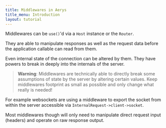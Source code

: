 ```yaml
---
title: Middlewares in Aerys
title_menu: Introduction
layout: tutorial
---
```


Middlewares can be `use()`'d via a `Host` instance or the `Router`.

They are able to manipulate responses as well as the request data before the application callable can read from them.

Even internal state of the connection can be altered by them. They have powers to break in deeply into the internals of the server.

> **Warning**: Middlewares are technically able to directly break some assumptions of state by the server by altering certain values. Keep middlewares footprint as small as possible and only change what really is needed!

For example websockets are using a middleware to export the socket from within the server accessible via `InternalRequest->client->socket`.

Most middlewares though will only need to manipulate direct request input (headers) and operate on raw response output.